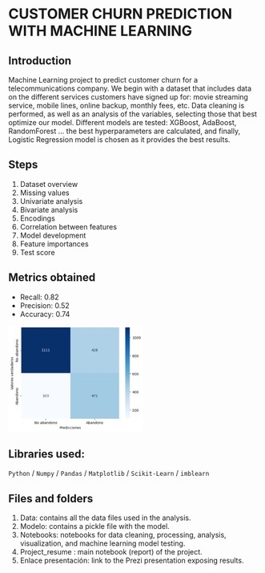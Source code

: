 # CUSTOMER CHURN PREDICTION WITH MACHINE LEARNING

## Introduction <br>
Machine Learning project to predict customer churn for a telecommunications company.
We begin with a dataset that includes data on the different services customers have signed up for: movie streaming service, mobile lines, online backup, monthly fees, etc.
Data cleaning is performed, as well as an analysis of the variables, selecting those that best optimize our model.
Different models are tested: XGBoost, AdaBoost, RandomForest ... the best hyperparameters are calculated, and finally, Logistic Regression model is chosen as it provides the best results.

## Steps <br>
1. Dataset overview
2. Missing values
3. Univariate analysis
4. Bivariate analysis
5. Encodings
6. Correlation between features
7. Model development
8. Feature importances
9. Test score

## Metrics obtained<br>
* Recall: 0.82
* Precision: 0.52
* Accuracy: 0.74

<img src="data/matrix.PNG" width="268"/>


## Libraries used:<br>
```Python``` / ```Numpy``` / ```Pandas``` / ```Matplotlib``` / ```Scikit-Learn``` / ```imblearn```

## Files and folders <br>
1. Data: contains all the data files used in the analysis.
2. Modelo: contains a pickle file with the model.
3. Notebooks: notebooks for data cleaning, processing, analysis, visualization, and machine learning model testing.
4. Project_resume : main notebook (report) of the project.
5. Enlace presentación: link to the Prezi presentation exposing results.

